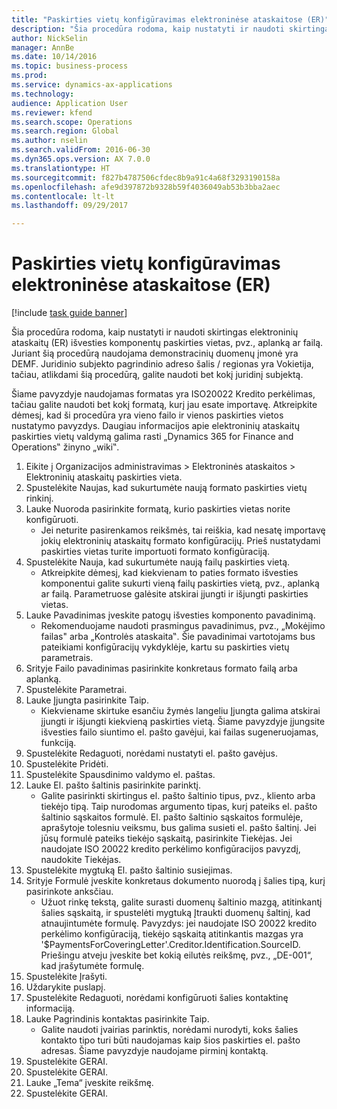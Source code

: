```yaml
--- 
title: "Paskirties vietų konfigūravimas elektroninėse ataskaitose (ER)"
description: "Šia procedūra rodoma, kaip nustatyti ir naudoti skirtingas elektroninių ataskaitų (ER) išvesties komponentų paskirties vietas, pvz., aplanką ar failą."
author: NickSelin
manager: AnnBe
ms.date: 10/14/2016
ms.topic: business-process
ms.prod: 
ms.service: dynamics-ax-applications
ms.technology: 
audience: Application User
ms.reviewer: kfend
ms.search.scope: Operations
ms.search.region: Global
ms.author: nselin
ms.search.validFrom: 2016-06-30
ms.dyn365.ops.version: AX 7.0.0
ms.translationtype: HT
ms.sourcegitcommit: f827b4787506cfdec8b9a91c4a68f3293190158a
ms.openlocfilehash: afe9d397872b9328b59f4036049ab53b3bba2aec
ms.contentlocale: lt-lt
ms.lasthandoff: 09/29/2017

---
```

# <a name="configure-destinations-for-electronic-reporting-er"></a>Paskirties vietų konfigūravimas elektroninėse ataskaitose (ER)

[!include [task guide banner](../../includes/task-guide-banner.md)]

Šia procedūra rodoma, kaip nustatyti ir naudoti skirtingas elektroninių ataskaitų (ER) išvesties komponentų paskirties vietas, pvz., aplanką ar failą. Juriant šią procedūrą naudojama demonstracinių duomenų įmonė yra DEMF. Juridinio subjekto pagrindinio adreso šalis / regionas yra Vokietija, tačiau, atlikdami šią procedūrą, galite naudoti bet kokį juridinį subjektą. 

Šiame pavyzdyje naudojamas formatas yra ISO20022 Kredito perkėlimas, tačiau galite naudoti bet kokį formatą, kurį jau esate importavę. Atkreipkite dėmesį, kad ši procedūra yra vieno failo ir vienos paskirties vietos nustatymo pavyzdys. Daugiau informacijos apie elektroninių ataskaitų paskirties vietų valdymą galima rasti „Dynamics 365 for Finance and Operations‟ žinyno „wiki‟.

1. Eikite į Organizacijos administravimas > Elektroninės ataskaitos > Elektroninių ataskaitų paskirties vieta.
2. Spustelėkite Naujas, kad sukurtumėte naują formato paskirties vietų rinkinį.
3. Lauke Nuoroda pasirinkite formatą, kurio paskirties vietas norite konfigūruoti.
    * Jei neturite pasirenkamos reikšmės, tai reiškia, kad nesatę importavę jokių elektroninių ataskaitų formato konfigūracijų. Prieš nustatydami paskirties vietas turite importuoti formato konfigūraciją.  
4. Spustelėkite Nauja, kad sukurtumėte naują failų paskirties vietą.
    * Atkreipkite dėmesį, kad kiekvienam to paties formato išvesties komponentui galite sukurti vieną failų paskirties vietą, pvz., aplanką ar failą. Parametruose galėsite atskirai įjungti ir išjungti paskirties vietas.  
5. Lauke Pavadinimas įveskite patogų išvesties komponento pavadinimą.
    * Rekomenduojame naudoti prasmingus pavadinimus, pvz., „Mokėjimo failas" arba „Kontrolės ataskaita‟. Šie pavadinimai vartotojams bus pateikiami konfigūracijų vykdyklėje, kartu su paskirties vietų parametrais.  
6. Srityje Failo pavadinimas pasirinkite konkretaus formato failą arba aplanką.
7. Spustelėkite Parametrai.
8. Lauke Įjungta pasirinkite Taip.
    * Kiekviename skirtuke esančiu žymės langeliu Įjungta galima atskirai įjungti ir išjungti kiekvieną paskirties vietą. Šiame pavyzdyje įjungsite išvesties failo siuntimo el. pašto gavėjui, kai failas sugeneruojamas, funkciją.  
9. Spustelėkite Redaguoti, norėdami nustatyti el. pašto gavėjus.
10. Spustelėkite Pridėti.
11. Spustelėkite Spausdinimo valdymo el. paštas.
12. Lauke El. pašto šaltinis pasirinkite parinktį.
    * Galite pasirinkti skirtingus el. pašto šaltinio tipus, pvz., kliento arba tiekėjo tipą. Taip nurodomas argumento tipas, kurį pateiks el. pašto šaltinio sąskaitos formulė. El. pašto šaltinio sąskaitos formulėje, aprašytoje tolesniu veiksmu, bus galima susieti el. pašto šaltinį. Jei jūsų formulė pateiks tiekėjo sąskaitą, pasirinkite Tiekėjas. Jei naudojate ISO 20022 kredito perkėlimo konfigūracijos pavyzdį, naudokite Tiekėjas.  
13. Spustelėkite mygtuką El. pašto šaltinio susiejimas.
14. Srityje Formulė įveskite konkretaus dokumento nuorodą į šalies tipą, kurį pasirinkote anksčiau.
    * Užuot rinkę tekstą, galite surasti duomenų šaltinio mazgą, atitinkantį šalies sąskaitą, ir spustelėti mygtuką Įtraukti duomenų šaltinį, kad atnaujintumėte formulę. Pavyzdys: jei naudojate ISO 20022 kredito perkėlimo konfigūraciją, tiekėjo sąskaitą atitinkantis mazgas yra '$PaymentsForCoveringLetter'.Creditor.Identification.SourceID. Priešingu atveju įveskite bet kokią eilutės reikšmę, pvz., „DE-001“, kad įrašytumėte formulę.  
15. Spustelėkite Įrašyti.
16. Uždarykite puslapį.
17. Spustelėkite Redaguoti, norėdami konfigūruoti šalies kontaktinę informaciją.
18. Lauke Pagrindinis kontaktas pasirinkite Taip.
    * Galite naudoti įvairias parinktis, norėdami nurodyti, koks šalies kontakto tipo turi būti naudojamas kaip šios paskirties el. pašto adresas. Šiame pavyzdyje naudojame pirminį kontaktą.  
19. Spustelėkite GERAI.
20. Spustelėkite GERAI.
21. Lauke „Tema“ įveskite reikšmę.
22. Spustelėkite GERAI.


